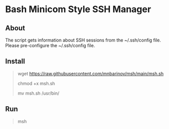 # Bash Minicom Style SSH Manager
## About

The script gets information about SSH sessions from the ~/.ssh/config file.
Please pre-configure the ~/.ssh/config file.

## Install

> wget https://raw.githubusercontent.com/mnbarinov/msh/main/msh.sh
> 
> chmod +x msh.sh
> 
> mv msh.sh /usr/bin/
> 

## Run
> msh
